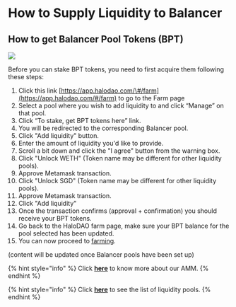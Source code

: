 # How to Supply Liquidity to Balancer

## How to get Balancer Pool Tokens \(BPT\)

![](../../.gitbook/assets/cleanshot-2021-05-24-at-14.22.54.gif)

Before you can stake BPT tokens, you need to first acquire them following these steps:

1. Click this link [https://app.halodao.com/\#/farm](https://app.halodao.com/#/farm) to go to the Farm page
2. Select a pool where you wish to add liquidity to and click “Manage” on that pool.
3. Click “To stake, get BPT tokens here” link.
4. You will be redirected to the corresponding Balancer pool.
5. Click "Add liquidity" button.
6. Enter the amount of liquidity you'd like to provide.
7. Scroll a bit down and click the "I agree" button from the warning box.
8. Click "Unlock WETH" \(Token name may be different for other liquidity pools\).
9. Approve Metamask transaction.
10. Click "Unlock SGD" \(Token name may be different for other liquidity pools\).
11. Approve Metamask transaction.
12. Click "Add liquidity" 
13. Once the transaction confirms \(approval + confirmation\) you should receive your BPT tokens.
14. Go back to the HaloDAO farm page, make sure your BPT balance for the pool selected has been updated. 
15. You can now proceed to [farming](how-to-farm.md).

  

\(content will be updated once Balancer pools have been set up\)  


{% hint style="info" %}
Click [**here**](../../products/automated-market-maker/) to know more about our AMM.
{% endhint %}

{% hint style="info" %}
Click [**here**](../../products/automated-market-maker/stablecoin-marketplace.md) to see the list of liquidity pools.
{% endhint %}



